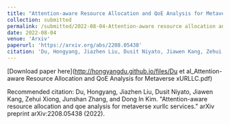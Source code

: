```yaml
---
title: "Attention-aware Resource Allocation and QoE Analysis for Metaverse xURLLC Services"
collection: submitted
permalink: /submitted/2022-08-04-Attention-aware resource allocation and qoe analysis for metaverse xurllc services
date: 2022-08-04
venue: 'Arxiv'
paperurl: 'https://arxiv.org/abs/2208.05438'
citation: 'Du, Hongyang, Jiazhen Liu, Dusit Niyato, Jiawen Kang, Zehui Xiong, Junshan Zhang, and Dong In Kim. "Attention-aware resource allocation and qoe analysis for metaverse xurllc services." arXiv preprint arXiv:2208.05438 (2022).'
---
```


[Download paper here](http://hongyangdu.github.io/files/Du et al_Attention-aware Resource Allocation and QoE Analysis for Metaverse xURLLC.pdf)

Recommended citation: Du, Hongyang, Jiazhen Liu, Dusit Niyato, Jiawen Kang, Zehui Xiong, Junshan Zhang, and Dong In Kim. "Attention-aware resource allocation and qoe analysis for metaverse xurllc services." arXiv preprint arXiv:2208.05438 (2022).
